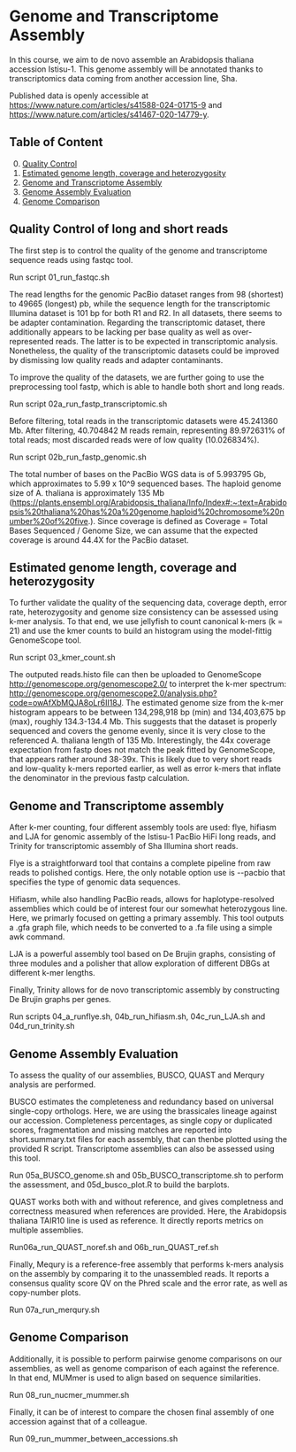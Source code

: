 # Genome and Transcriptome Assembly
In this course, we aim to de novo assemble an Arabidopsis thaliana accession Istisu-1. 
This genome assembly will be annotated thanks to transcriptomics data coming from another accession line, Sha. 

Published data is openly accessible at https://www.nature.com/articles/s41588-024-01715-9 and https://www.nature.com/articles/s41467-020-14779-y. 

## Table of Content

0. [Quality Control](#quality-control-of-long-and-short-reads)
1. [Estimated genome length, coverage and heterozygosity](#estimated-genome-length-coverage-heterozygosity)
2. [Genome and Transcriptome Assembly](#genome-and-transcriptome-assembly)
3. [Genome Assembly Evaluation](#genome-assembly-evaluation)
4. [Genome Comparison](#genome-comparison)

## Quality Control of long and short reads
The first step is to control the quality of the genome and transcriptome sequence reads using fastqc tool. 

Run script 01_run_fastqc.sh

The read lengths for the genomic PacBio dataset ranges from 98 (shortest) to 49665 (longest) pb, while the sequence length for the transcriptomic Illumina dataset is 101 bp for both R1 and R2. 
In all datasets, there seems to be adapter contamination. Regarding the transcriptomic dataset, there additionally appears to be lacking per base quality as well as over-represented reads. The latter is to be expected in transcriptomic analysis. 
Nonetheless, the quality of the transcriptomic datasets could be improved by dismissing low quality reads and adapter contaminants. 

To improve the quality of the datasets, we are further going to use the preprocessing tool fastp, which is able to handle both short and long reads. 

Run script 02a_run_fastp_transcriptomic.sh

Before filtering, total reads in the transcriptomic datasets were 45.241360 Mb. After filtering, 40.704842 M reads remain, representing 89.972631% of total reads; most discarded reads were of low quality (10.026834%). 

Run script 02b_run_fastp_genomic.sh

The total number of bases on the PacBio WGS data is of 5.993795 Gb, which approximates to 5.99 x 10^9 sequenced bases.
The haploid genome size of A. thaliana is approximately 135 Mb (https://plants.ensembl.org/Arabidopsis_thaliana/Info/Index#:~:text=Arabidopsis%20thaliana%20has%20a%20genome,haploid%20chromosome%20number%20of%20five.). Since coverage is defined as Coverage = Total Bases Sequenced / Genome Size, we can assume that the expected coverage is around 44.4X for the PacBio dataset. 

## Estimated genome length, coverage and heterozygosity
To further validate the quality of the sequencing data, coverage depth, error rate, heterozygosity and genome size consistency can be assessed using k-mer analysis. 
To that end, we use jellyfish to count canonical k-mers (k = 21) and use the kmer counts to build an histogram using the model-fittig GenomeScope tool. 

Run script 03_kmer_count.sh

The outputed reads.histo file can then be uploaded to GenomeScope http://genomescope.org/genomescope2.0/ to interpret the k-mer spectrum: http://genomescope.org/genomescope2.0/analysis.php?code=owAfXbMQJA8oLr6II18J. 
The estimated genome size from the k-mer histogram appears to be between 134,298,918 bp (min) and 134,403,675 bp (max), roughly 134.3-134.4 Mb. This suggests that the dataset is properly sequenced and covers the genome evenly, since it is very close to the referenced A. thaliana length of 135 Mb. 
Interestingly, the 44x coverage expectation from fastp does not match the peak fitted by GenomeScope, that appears rather around 38-39x. This is likely due to very short reads and low-quality k-mers reported earlier, as well as error k-mers that inflate the denominator in the previous fastp calculation. 

## Genome and Transcriptome assembly
After k-mer counting, four different assembly tools are used: flye, hifiasm and LJA for genomic assembly of the Istisu-1 PacBio HiFi long reads, and Trinity for transcriptomic assembly of Sha Illumina short reads. 

Flye is a straightforward tool that contains a complete pipeline from raw reads to polished contigs. Here, the only notable option use is --pacbio that specifies the type of genomic data sequences. 

Hifiasm, while also handling PacBio reads, allows for haplotype-resolved assemblies which could be of interest four our somewhat heterozygous line. Here, we primarly focused on getting a primary assembly. This tool outputs a .gfa graph file, which needs to be converted to a .fa file using a simple awk command. 

LJA is a powerful assembly tool based on De Brujin graphs, consisting of three modules and a polisher that allow exploration of different DBGs at different k-mer lengths. 

Finally, Trinity allows for de novo transcriptomic assembly by constructing De Brujin graphs per genes. 

Run scripts 04_a_runflye.sh, 04b_run_hifiasm.sh, 04c_run_LJA.sh and 04d_run_trinity.sh

## Genome Assembly Evaluation
To assess the quality of our assemblies, BUSCO, QUAST and Merqury analysis are performed. 

BUSCO estimates the completeness and redundancy based on universal single-copy orthologs. Here, we are using the brassicales lineage against our accession. Completeness percentages, as single copy or duplicated scores, fragmentation and missing matches are reported into short.summary.txt files for each assembly, that can  thenbe plotted using the provided R script. Transcriptome assemblies can also be assessed using this tool. 

Run 05a_BUSCO_genome.sh and 05b_BUSCO_transcriptome.sh to perform the assessment, and 05d_busco_plot.R to build the barplots.

QUAST works both with and without reference, and gives completness and correctness measured when references are provided. Here, the Arabidopsis thaliana TAIR10 line is used as reference. It directly reports metrics on multiple assemblies. 

Run06a_run_QUAST_noref.sh and 06b_run_QUAST_ref.sh

Finally, Mequry is a reference-free assembly that performs k-mers analysis on the assembly by comparing it to the unassembled reads. It reports a consensus quality score QV on the Phred scale and the error rate, as well as copy-number plots. 

Run 07a_run_merqury.sh

## Genome Comparison
Additionally, it is possible to perform pairwise genome comparisons on our assemblies, as well as genome comparison of each against the reference. In that end, MUMmer is used to align based on sequence similarities. 

Run 08_run_nucmer_mummer.sh

Finally, it can be of interest to compare the chosen final assembly of one accession against that of a colleague. 

Run 09_run_mummer_between_accessions.sh
